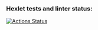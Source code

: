 ### Hexlet tests and linter status:
[![Actions Status](https://github.com/martynovas/java-project-78/workflows/hexlet-check/badge.svg)](https://github.com/martynovas/java-project-78/actions)